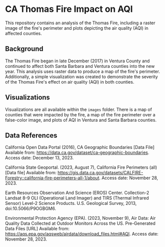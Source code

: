 # CA Thomas Fire Impact on AQI
This repository contains an analysis of the Thomas Fire, including a raster image of the fire's perimeter and plots depicting the air quality (AQI) in affected counties.

## Background
The Thomas Fire began in late December (2017) in Ventura County and continued to affect both Santa Barbara and Ventura counties into the new year. This analysis uses raster data to produce a map of the fire's perimeter. Additionally, a simple visualization was created to demonstrate the severity of the Thomas Fire's effect on air quality (AQI) in both counties.

## Visualizations
Visualizations are all available within the `images` folder. There is a map of counties that were impacted by the fire, a map of the fire perimeter over a false-color image, and plots of AQI in Ventura and Santa Barbara counties.

## Data References 
California Open Data Portal (2016), CA Geographic Boundaries [Data File] Available from: https://data.ca.gov/dataset/ca-geographic-boundaries. Access date: December 13, 2023.

California State Geoportal. (2023, August 7), California Fire Perimeters (all) [Data file] Available from: https://gis.data.ca.gov/datasets/CALFIRE-Forestry::california-fire-perimeters-all-1/about. Access date: November 28, 2023.

Earth Resources Observation And Science (EROS) Center. Collection-2 Landsat 8-9 OLI (Operational Land Imager) and TIRS (Thermal Infrared Sensor) Level-2 Science Products. U.S. Geological Survey, 2013, doi:10.5066/P9OGBGM6.

Environmental Protection Agency (EPA). (2023, November 9), Air Data: Air Quality Data Collected at Outdoor Monitors Across the US. Pre-Generated Data Files [URL] Available from: https://aqs.epa.gov/aqsweb/airdata/download_files.html#AQI. Access date: November 28, 2023.
